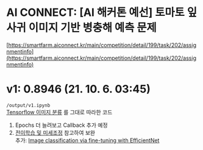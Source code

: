 # AI CONNECT: [AI 해커톤 예선] 토마토 잎사귀 이미지 기반 병충해 예측 문제
[https://smartfarm.aiconnect.kr/main/competition/detail/199/task/202/assignmentinfo](https://smartfarm.aiconnect.kr/main/competition/detail/199/task/202/assignmentinfo)


# v1: 0.8946 (21. 10. 6. 03:45)
`/output/v1.ipynb` \
[Tensorflow 이미지 분류](https://www.tensorflow.org/tutorials/images/classification?hl=ko) 를 그대로 따라한 코드

1. Epochs 더 늘려보고 Callback 추가 예정
2. [전이학습 및 미세조정](https://www.tensorflow.org/tutorials/images/transfer_learning?hl=ko) 참고하여 보완 \
추가: [Image classification via fine-tuning with EfficientNet](https://keras.io/examples/vision/image_classification_efficientnet_fine_tuning/)
